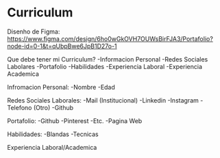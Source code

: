 # Curriculum

Disenho de Figma: https://www.figma.com/design/6ho0wGkOVH7OUWsBirFJA3/Portafolio?node-id=0-1&t=qUbpBwe6JpB1D27o-1

Que debe tener mi Curriculum?
-Informacion Personal
-Redes Sociales Labolares
-Portafolio
-Habilidades
-Experiencia Laboral
-Experiencia Academica


Infromacion Personal:
-Nombre
-Edad

Redes Sociales Laborales:
-Mail (Institucional)
-Linkedin
-Instagram
-Telefono (Otro)
-Github

Portafolio:
-Github
-Pinterest
-Etc.
-Pagina Web

Habilidades:
-Blandas
-Tecnicas

Experiencia Laboral/Academica
